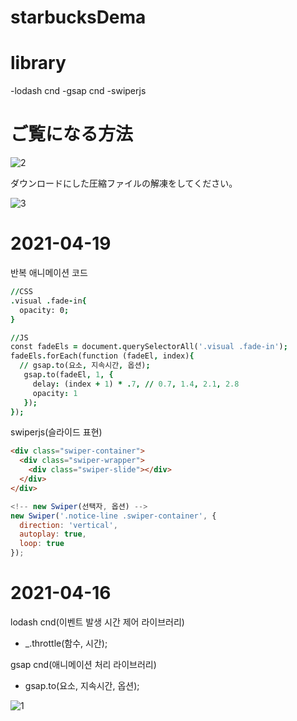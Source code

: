 # starbucksDema
# library
-lodash cnd
-gsap cnd
-swiperjs


# ご覧になる方法

![2](https://user-images.githubusercontent.com/61581807/115183963-c9fc3180-a117-11eb-864d-5f92721d9798.png)


ダウンロードにした圧縮ファイルの解凍をしてください。



![3](https://user-images.githubusercontent.com/61581807/115184098-16e00800-a118-11eb-8c93-c1d0d7e5ab86.png)




# 2021-04-19

반복 애니메이션 코드

```j
//CSS
.visual .fade-in{
  opacity: 0;
}

//JS
const fadeEls = document.querySelectorAll('.visual .fade-in');
fadeEls.forEach(function (fadeEl, index){
  // gsap.to(요소, 지속시간, 옵션);
   gsap.to(fadeEl, 1, {
     delay: (index + 1) * .7, // 0.7, 1.4, 2.1, 2.8
     opacity: 1
   });
});
```

swiperjs(슬라이드 표현)

```html
<div class="swiper-container">
  <div class="swiper-wrapper">
    <div class="swiper-slide"></div>
  </div>
</div>
```

```js
<!-- new Swiper(선택자, 옵션) -->
new Swiper('.notice-line .swiper-container', {
  direction: 'vertical',
  autoplay: true,
  loop: true
});
```



# 2021-04-16

lodash cnd(이벤트 발생 시간 제어 라이브러리)
- _.throttle(함수, 시간);


gsap cnd(애니메이션 처리 라이브러리)
- gsap.to(요소, 지속시간, 옵션);

![1](https://user-images.githubusercontent.com/61581807/115183650-2874e000-a117-11eb-93b3-1ebe920f174d.png)

